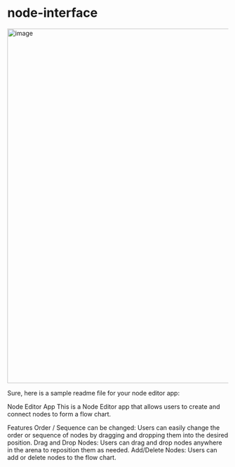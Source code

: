 # node-interface
<img width="809" alt="image" src="https://user-images.githubusercontent.com/40429237/226704751-9fbae979-66c5-4426-8740-1f85112c93ed.png">

Sure, here is a sample readme file for your node editor app:

Node Editor App
This is a Node Editor app that allows users to create and connect nodes to form a flow chart.

Features
Order / Sequence can be changed: Users can easily change the order or sequence of nodes by dragging and dropping them into the desired position.
Drag and Drop Nodes: Users can drag and drop nodes anywhere in the arena to reposition them as needed.
Add/Delete Nodes: Users can add or delete nodes to the flow chart.

